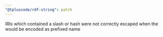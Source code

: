 ```yaml
---
"@tpluscode/rdf-string": patch
---
```


IRIs which contained a slash or hash were not correctly escaped when the would be encoded as prefixed name
